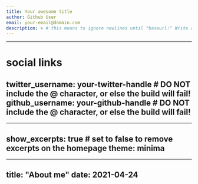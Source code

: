 ```yaml
---
title: Your awesome title
author: Github User
email: your-email@domain.com
description: > # this means to ignore newlines until "baseurl:" Write an awesome description for your new site here. You can edit this line in _config.yml. It will appear in your document head meta (for Google search results) and in your feed.xml site description.
---
```


---
# social links
twitter_username: your-twitter-handle # DO NOT include the @ character, or else the build will fail!
github_username: your-github-handle # DO NOT include the @ character, or else the build will fail!
---

---
show_excerpts: true # set to false to remove excerpts on the homepage
theme: minima
---

---
title: "About me"
date: 2021-04-24
---
